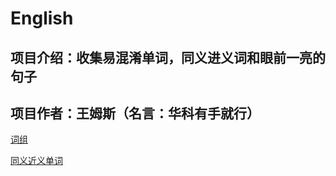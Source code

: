 # English

## 项目介绍：收集易混淆单词，同义进义词和眼前一亮的句子

## 项目作者：王姆斯（名言：华科有手就行）

[词组](sentences.md)

[同义近义单词](words.md)